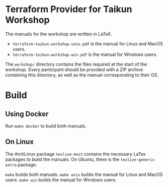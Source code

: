 # Terraform Provider for Taikun Workshop

The manuals for the workshop are written in LaTeX.
- `terraform-taikun-workshop-unix.pdf` is the manual for Linux and MacOS users.
- `terraform-taikun-workshop-win.pdf` is the manual for Windows users.

The `workshop/` directory contains the files required at the start of the workshop.
Every participant should be provided with a ZIP archive containing this directory,
as well as the manual corresponding to their OS.

# Build

## Using Docker
Run `make docker` to build both manuals.

## On Linux
The ArchLinux package `texlive-most` contains the necessary LaTex packages to build the manuals.
On Ubuntu, there is the `texlive-generic-extra` package.

`make` builds both manuals.
`make unix` builds the manual for Linux and MacOS users.
`make win` builds the manual for Windows users.
